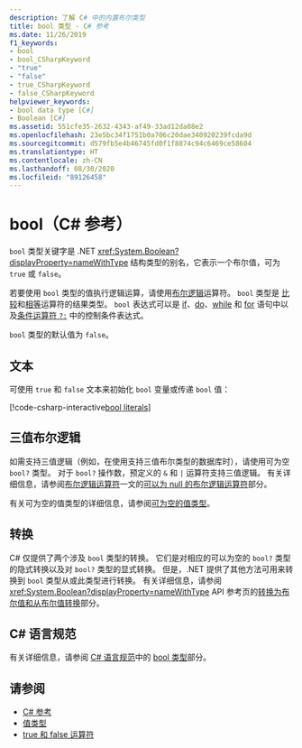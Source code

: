 ```yaml
---
description: 了解 C# 中的内置布尔类型
title: bool 类型 - C# 参考
ms.date: 11/26/2019
f1_keywords:
- bool
- bool_CSharpKeyword
- "true"
- "false"
- true_CSharpKeyword
- false_CSharpKeyword
helpviewer_keywords:
- bool data type [C#]
- Boolean [C#]
ms.assetid: 551cfe35-2632-4343-af49-33ad12da08e2
ms.openlocfilehash: 23e5bc34f1751b0a706c20dae340920239fcda9d
ms.sourcegitcommit: d579fb5e4b46745fd0f1f8874c94c6469ce58604
ms.translationtype: HT
ms.contentlocale: zh-CN
ms.lasthandoff: 08/30/2020
ms.locfileid: "89126458"
---
```

# <a name="bool-c-reference"></a>bool（C# 参考）

`bool` 类型关键字是 .NET <xref:System.Boolean?displayProperty=nameWithType> 结构类型的别名，它表示一个布尔值，可为 `true` 或 `false`。

若要使用 `bool` 类型的值执行逻辑运算，请使用[布尔逻辑](../operators/boolean-logical-operators.md)运算符。 `bool` 类型是 [比较](../operators/comparison-operators.md)和[相等](../operators/equality-operators.md)运算符的结果类型。 `bool` 表达式可以是 [if](../keywords/if-else.md)、[do](../keywords/do.md)、[while](../keywords/while.md) 和 [for](../keywords/for.md) 语句中以及[条件运算符 `?:`](../operators/conditional-operator.md) 中的控制条件表达式。

`bool` 类型的默认值为 `false`。

## <a name="literals"></a>文本

可使用 `true` 和 `false` 文本来初始化 `bool` 变量或传递 `bool` 值：

[!code-csharp-interactive[bool literals](snippets/BoolType.cs#Literals)]

## <a name="three-valued-boolean-logic"></a>三值布尔逻辑

如需支持三值逻辑（例如，在使用支持三值布尔类型的数据库时），请使用可为空 `bool?` 类型。 对于 `bool?` 操作数，预定义的 `&` 和 `|` 运算符支持三值逻辑。 有关详细信息，请参阅[布尔逻辑运算符](../operators/boolean-logical-operators.md)一文的[可以为 null 的布尔逻辑运算符](../operators/boolean-logical-operators.md#nullable-boolean-logical-operators)部分。

有关可为空的值类型的详细信息，请参阅[可为空的值类型](nullable-value-types.md)。

## <a name="conversions"></a>转换

C# 仅提供了两个涉及 `bool` 类型的转换。 它们是对相应的可以为空的 `bool?` 类型的隐式转换以及对 `bool?` 类型的显式转换。 但是，.NET 提供了其他方法可用来转换到 `bool` 类型从或此类型进行转换。 有关详细信息，请参阅 <xref:System.Boolean?displayProperty=nameWithType> API 参考页的[转换为布尔值和从布尔值转换](/dotnet/api/system.boolean#converting-to-and-from-boolean-values)部分。

## <a name="c-language-specification"></a>C# 语言规范

有关详细信息，请参阅 [C# 语言规范](~/_csharplang/spec/introduction.md)中的 [bool 类型](~/_csharplang/spec/types.md#the-bool-type)部分。

## <a name="see-also"></a>请参阅

- [C# 参考](../index.md)
- [值类型](value-types.md)
- [true 和 false 运算符](../operators/true-false-operators.md)
